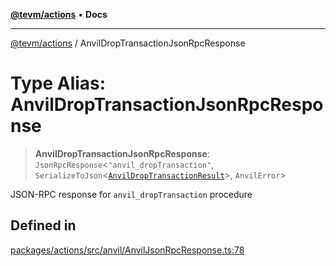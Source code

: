 [**@tevm/actions**](../README.md) • **Docs**

***

[@tevm/actions](../globals.md) / AnvilDropTransactionJsonRpcResponse

# Type Alias: AnvilDropTransactionJsonRpcResponse

> **AnvilDropTransactionJsonRpcResponse**: `JsonRpcResponse`\<`"anvil_dropTransaction"`, `SerializeToJson`\<[`AnvilDropTransactionResult`](AnvilDropTransactionResult.md)\>, `AnvilError`\>

JSON-RPC response for `anvil_dropTransaction` procedure

## Defined in

[packages/actions/src/anvil/AnvilJsonRpcResponse.ts:78](https://github.com/evmts/tevm-monorepo/blob/main/packages/actions/src/anvil/AnvilJsonRpcResponse.ts#L78)
